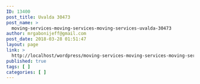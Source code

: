 ```yaml
---
ID: 13400
post_title: Uvalda 30473
post_name: >
  moving-services-moving-services-moving-services-uvalda-30473
author: mrgabonijeff@gmail.com
post_date: 2018-03-28 01:51:47
layout: page
link: >
  http://localhost/wordpress/moving-services-moving-services-moving-services-uvalda-30473/
published: true
tags: [ ]
categories: [ ]
---
```

